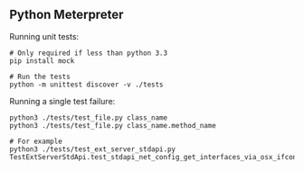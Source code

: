 ## Python Meterpreter

Running unit tests:

```
# Only required if less than python 3.3
pip install mock

# Run the tests
python -m unittest discover -v ./tests
```

Running a single test failure:

```
python3 ./tests/test_file.py class_name
python3 ./tests/test_file.py class_name.method_name

# For example
python3 ./tests/test_ext_server_stdapi.py TestExtServerStdApi.test_stdapi_net_config_get_interfaces_via_osx_ifconfig
```
